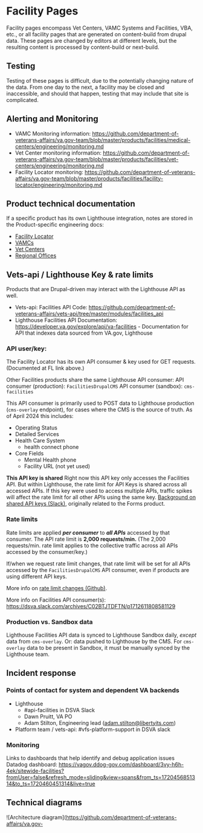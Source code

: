 # Facility Pages

Facility pages encompass Vet Centers, VAMC Systems and Facilities, VBA, etc., or all facility pages that are generated on content-build from drupal data. 
These pages are changed by editors at different levels, but the resulting content is processed by content-build or next-build. 

## Testing
Testing of these pages is difficult, due to the potentially changing nature of the data. From one day to the next, a facility may be closed and inaccessible, 
and should that happen, testing that may include that site is complicated.

## Alerting and Monitoring
* VAMC Monitoring information: https://github.com/department-of-veterans-affairs/va.gov-team/blob/master/products/facilities/medical-centers/engineering/monitoring.md
* Vet Center monitoring information: https://github.com/department-of-veterans-affairs/va.gov-team/blob/master/products/facilities/vet-centers/engineering/monitoring.md
* Facility Locator monitoring: https://github.com/department-of-veterans-affairs/va.gov-team/blob/master/products/facilities/facility-locator/engineering/monitoring.md

## Product technical documentation
If a specific product has its own Lighthouse integration, notes are stored in the Product-specific engineering docs: 
* [Facility Locator](https://github.com/department-of-veterans-affairs/va.gov-team/tree/master/products/facilities/facility-locator/engineering)
* [VAMCs](https://github.com/department-of-veterans-affairs/va.gov-team/tree/master/products/facilities/medical-centers/engineering)
* [Vet Centers](https://github.com/department-of-veterans-affairs/va.gov-team/tree/master/products/facilities/vet-centers/engineering)
* [Regional Offices](https://github.com/department-of-veterans-affairs/va.gov-team/tree/master/products/facilities/regional-offices/engineering)


## Vets-api / Lighthouse Key & rate limits
Products that are Drupal-driven may interact with the Lighthouse API as well. 

* Vets-api: Facilities API Code: https://github.com/department-of-veterans-affairs/vets-api/tree/master/modules/facilities_api
* Lighthouse Facilities API Documentation: https://developer.va.gov/explore/api/va-facilities - Documentation for API that indexes data sourced from VA.gov, Lighthouse

### **API user/key:**
The Facility Locator has its own API consumer & key used for GET requests. (Documented at FL link above.)

Other Facilities products share the same Lighthouse API consumer:
API consumer (production): `FacilitiesDrupalCMS`
API consumer (sandbox): `cms-facilities`

This API consumer is primarily used to POST data to Lighthouse production (`cms-overlay` endpoint), for cases where the CMS is the source of truth. As of April 2024 this includes: 
* Operating Status
* Detailed Services
* Health Care System
     * health connect phone
* Core Fields
    * Mental Health phone
    * Facility URL (not yet used)

**This API key is shared** 
Right now this API key only accesses the Facilities API. But within Lighthouse, the rate limit for API Keys is shared across all accessed APIs. If this key were used to access multiple APIs, traffic spikes will affect the rate limit for all other APIs using the same key. 
[Background on shared API keys (Slack)](https://dsva.slack.com/archives/CUB5X5MGF/p1695666665300929), originally related to the Forms product.

### **Rate limits**
Rate limits are applied _**per consumer**_ to _**all APIs**_ accessed by that consumer.
The API rate limit is **2,000 requests/min.** (The 2,000 requests/min. rate limit applies to the collective traffic across all APIs accessed by the consumer/key.)

If/when we request rate limit changes, that rate limit will be set for all APIs accessed by the `FacilitiesDrupalCMS` API consumer, even if products are using different API keys. 

More info on [rate limit changes (Github)](https://github.com/department-of-veterans-affairs/va.gov-team/blob/master/products/find-a-va-form/engineering/troubleshooting.md#request-api-limit-increase).

More info on Facilities API consumer(s): https://dsva.slack.com/archives/C02BTJTDFTN/p1712611808581129

### Production vs. Sandbox data
Lighthouse Facilities API data is synced to Lighthouse Sandbox daily, _except_ data from `cms-overlay`. Or: data pushed to Lighthouse by the CMS. 
For `cms-overlay` data to be present in Sandbox, it must be manually synced by the Lighthouse team.



## Incident response  

### Points of contact for system and dependent VA backends
   - Lighthouse 
     - #api-facilities in DSVA Slack
     - Dawn Pruitt, VA PO
     - Adam Stilton, Engineering lead (adam.stilton@libertyits.com)
   - Platform team / vets-api: #vfs-platform-support in DSVA slack  
 

### Monitoring
Links to dashboards that help identify and debug application issues
Datadog dashboard: https://vagov.ddog-gov.com/dashboard/3vy-h6h-4ek/sitewide-facilities?fromUser=false&refresh_mode=sliding&view=spans&from_ts=1720456851314&to_ts=1720460451314&live=true

## Technical diagrams 
![Architecture diagram](https://github.com/department-of-veterans-affairs/va.gov-
